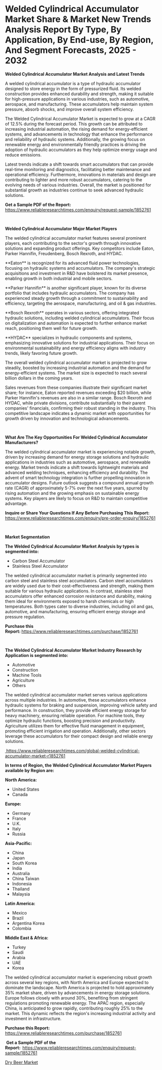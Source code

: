 <p><h1>Welded Cylindrical Accumulator Market Share & Market New Trends Analysis Report By Type, By Application, By End-use, By Region, And Segment Forecasts, 2025 - 2032</h1></p><p><strong>Welded Cylindrical Accumulator Market Analysis and Latest Trends</strong></p>
<p><p>A welded cylindrical accumulator is a type of hydraulic accumulator designed to store energy in the form of pressurized fluid. Its welded construction provides enhanced durability and strength, making it suitable for high-pressure applications in various industries, such as automotive, aerospace, and manufacturing. These accumulators help maintain system pressure, absorb shocks, and improve overall system efficiency.</p><p>The Welded Cylindrical Accumulator Market is expected to grow at a CAGR of 12.5% during the forecast period. This growth can be attributed to increasing industrial automation, the rising demand for energy-efficient systems, and advancements in technology that enhance the performance and reliability of hydraulic systems. Additionally, the growing focus on renewable energy and environmentally friendly practices is driving the adoption of hydraulic accumulators as they help optimize energy usage and reduce emissions.</p><p>Latest trends indicate a shift towards smart accumulators that can provide real-time monitoring and diagnostics, facilitating better maintenance and operational efficiency. Furthermore, innovations in materials and design are contributing to lighter and more robust accumulators, catering to the evolving needs of various industries. Overall, the market is positioned for substantial growth as industries continue to seek advanced hydraulic solutions.</p></p>
<p><strong>Get a Sample PDF of the Report:&nbsp;</strong> <a href="https://www.reliableresearchtimes.com/enquiry/request-sample/1852761?utm_campaign=2220&utm_medium=2&utm_source=Github&utm_content=ia&utm_term=28022025&utm_id=welded-cylindrical-accumulator">https://www.reliableresearchtimes.com/enquiry/request-sample/1852761</a></p>
<p>&nbsp;</p>
<p><strong>Welded Cylindrical Accumulator Major Market Players</strong></p>
<p><p>The welded cylindrical accumulator market features several prominent players, each contributing to the sector's growth through innovative solutions and expanding product offerings. Key competitors include Eaton, Parker Hannifin, Freudenberg, Bosch Rexroth, and HYDAC.</p><p>**Eaton** is recognized for its advanced fluid power technologies, focusing on hydraulic systems and accumulators. The company's strategic acquisitions and investment in R&D have bolstered its market presence, enabling growth in both industrial and mobile sectors.</p><p>**Parker Hannifin** is another significant player, known for its diverse portfolio that includes hydraulic accumulators. The company has experienced steady growth through a commitment to sustainability and efficiency, targeting the aerospace, manufacturing, and oil & gas industries.</p><p>**Bosch Rexroth** operates in various sectors, offering integrated hydraulic solutions, including welded cylindrical accumulators. Their focus on digitalization and automation is expected to further enhance market reach, positioning them well for future growth.</p><p>**HYDAC** specializes in hydraulic components and systems, emphasizing innovative solutions for industrial applications. Their focus on environmental sustainability and energy efficiency aligns with industry trends, likely favoring future growth.</p><p>The overall welded cylindrical accumulator market is projected to grow steadily, boosted by increasing industrial automation and the demand for energy-efficient systems. The market size is expected to reach several billion dollars in the coming years.</p><p>Sales revenues from these companies illustrate their significant market share; for instance, Eaton reported revenues exceeding $20 billion, while Parker Hannifin's revenues are also in a similar range. Bosch Rexroth and HYDAC, while private divisions, contribute substantially to their parent companies' financials, confirming their robust standing in the industry. This competitive landscape indicates a dynamic market with opportunities for growth driven by innovation and technological advancements.</p></p>
<p>&nbsp;</p>
<p><strong>What Are The Key Opportunities For Welded Cylindrical Accumulator Manufacturers?</strong></p>
<p><p>The welded cylindrical accumulator market is experiencing notable growth, driven by increasing demand for energy storage solutions and hydraulic applications in industries such as automotive, aerospace, and renewable energy. Market trends indicate a shift towards lightweight materials and advanced welding techniques, enhancing efficiency and durability. The advent of smart technology integration is further propelling innovation in accumulator designs. Future outlook suggests a compound annual growth rate (CAGR) of approximately 5-7% over the next five years, spurred by rising automation and the growing emphasis on sustainable energy systems. Key players are likely to focus on R&D to maintain competitive advantage.</p></p>
<p><strong>Inquire or Share Your Questions If Any Before Purchasing This Report:</strong> <a href="https://www.reliableresearchtimes.com/enquiry/pre-order-enquiry/1852761?utm_campaign=2220&utm_medium=2&utm_source=Github&utm_content=ia&utm_term=28022025&utm_id=welded-cylindrical-accumulator">https://www.reliableresearchtimes.com/enquiry/pre-order-enquiry/1852761</a></p>
<p>&nbsp;</p>
<p><strong>Market Segmentation</strong></p>
<p><strong>The Welded Cylindrical Accumulator Market Analysis by types is segmented into:</strong></p>
<p><ul><li>Carbon Steel Accumulator</li><li>Stainless Steel Accumulator</li></ul></p>
<p><p>The welded cylindrical accumulator market is primarily segmented into carbon steel and stainless steel accumulators. Carbon steel accumulators are widely used due to their cost-effectiveness and strength, making them suitable for various hydraulic applications. In contrast, stainless steel accumulators offer enhanced corrosion resistance and durability, making them ideal for environments exposed to harsh chemicals or high temperatures. Both types cater to diverse industries, including oil and gas, automotive, and manufacturing, ensuring efficient energy storage and pressure regulation.</p></p>
<p><strong>Purchase this Report:&nbsp;</strong><a href="https://www.reliableresearchtimes.com/purchase/1852761?utm_campaign=2220&utm_medium=2&utm_source=Github&utm_content=ia&utm_term=28022025&utm_id=welded-cylindrical-accumulator">https://www.reliableresearchtimes.com/purchase/1852761</a></p>
<p>&nbsp;</p>
<p><strong>The Welded Cylindrical Accumulator Market Industry Research by Application is segmented into:</strong></p>
<p><ul><li>Automotive</li><li>Construction</li><li>Machine Tools</li><li>Agriculture</li><li>Others</li></ul></p>
<p><p>The welded cylindrical accumulator market serves various applications across multiple industries. In automotive, these accumulators enhance hydraulic systems for braking and suspension, improving vehicle safety and performance. In construction, they provide efficient energy storage for heavy machinery, ensuring reliable operation. For machine tools, they optimize hydraulic functions, boosting precision and productivity. Agriculture utilizes them for effective fluid management in equipment, promoting efficient irrigation and operation. Additionally, other sectors leverage these accumulators for their compact design and reliable energy solutions.</p></p>
<p><a href="https://www.reliableresearchtimes.com/global-welded-cylindrical-accumulator-market-r1852761?utm_campaign=2220&utm_medium=2&utm_source=Github&utm_content=ia&utm_term=28022025&utm_id=welded-cylindrical-accumulator">&nbsp;https://www.reliableresearchtimes.com/global-welded-cylindrical-accumulator-market-r1852761</a></p>
<p><strong>In terms of Region, the Welded Cylindrical Accumulator Market Players available by Region are:</strong></p>
<p>
    <p> <strong> North America: </strong>
        <ul>
            <li>United States</li>
            <li>Canada</li>
        </ul>
        </p> 
    <p> <strong> Europe: </strong>
        <ul>
            <li>Germany</li>
            <li>France</li>
            <li>U.K.</li>
            <li>Italy</li>
            <li>Russia</li>
        </ul>
        </p> 
    <p> <strong> Asia-Pacific: </strong>
        <ul>
            <li>China</li>
            <li>Japan</li>
            <li>South Korea</li>
            <li>India</li>
            <li>Australia</li>
            <li>China Taiwan</li>
            <li>Indonesia</li>
            <li>Thailand</li>
            <li>Malaysia</li>
        </ul>
        </p> 
    <p> <strong> Latin America: </strong>
        <ul>
            <li>Mexico</li>
            <li>Brazil</li>
            <li>Argentina Korea</li>
            <li>Colombia</li>
        </ul>
        </p> 
    <p> <strong> Middle East & Africa: </strong>
        <ul>
            <li>Turkey</li>
            <li>Saudi</li>
            <li>Arabia</li>
            <li>UAE</li>
            <li>Korea</li>
        </ul>
    </p>
    </p>
<p><p>The welded cylindrical accumulator market is experiencing robust growth across several key regions, with North America and Europe expected to dominate the landscape. North America is projected to hold approximately 35% market share, driven by advancements in energy storage solutions. Europe follows closely with around 30%, benefiting from stringent regulations promoting renewable energy. The APAC region, especially China, is anticipated to grow rapidly, contributing roughly 25% to the market. This dynamic reflects the region's increasing industrial activity and investment in infrastructure.</p></p>
<p><strong>Purchase this Report: </strong><a href="https://www.reliableresearchtimes.com/purchase/1852761?utm_campaign=2220&utm_medium=2&utm_source=Github&utm_content=ia&utm_term=28022025&utm_id=welded-cylindrical-accumulator">https://www.reliableresearchtimes.com/purchase/1852761</a></p>
<p>&nbsp;<strong>Get a Sample PDF of the Report:&nbsp;&nbsp;</strong><a href="https://www.reliableresearchtimes.com/enquiry/request-sample/1852761?utm_campaign=2220&utm_medium=2&utm_source=Github&utm_content=ia&utm_term=28022025&utm_id=welded-cylindrical-accumulator">https://www.reliableresearchtimes.com/enquiry/request-sample/1852761</a></p>
<p><strong></strong></p>
<p><p><a href="https://github.com/mookiesville/Market-Research-Report-List-1/blob/main/dry-beer-market.md?utm_campaign=2220&utm_medium=2&utm_source=Github&utm_content=ia&utm_term=28022025&utm_id=welded-cylindrical-accumulator">Dry Beer Market</a></p></p>
